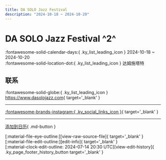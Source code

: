 ```yaml
---
title: DA SOLO Jazz Festival
description: "2024-10-18 ~ 2024-10-20"
---
```


# DA SOLO Jazz Festival ^2^

:fontawesome-solid-calendar-days:{ .ky_list_leading_icon } 2024-10-18 ~ 2024-10-20  
:fontawesome-solid-location-dot:{ .ky_list_leading_icon } 达姆施塔特  

## 联系

:fontawesome-solid-globe:{ .ky_list_leading_icon } <https://www.dasolojazz.com>{ target='_blank' }  

---

 [:fontawesome-brands-instagram:{ .ky_social_links_icon }](https://instagram.com/sunnysideswingstudio){ target='_blank' }

---

[添加到日历](https://swing.news/ics/zh-Hans/2024/de/da-solo-jazz-festival-2024.ics){ .md-button }

<div class="ky_page_footer" markdown>
<div class="ky_page_footer_trailing" markdown="span">
[:material-file-eye-outline:][view-raw-source-file]{ target='_blank' }
[:material-file-edit-outline:][edit-info]{ target='_blank' }
</div>
<div class="ky_page_footer_leading" markdown="span">
[:material-clock-edit-outline: 2024-07-14 20:30 UTC][view-edit-history]{ .ky_page_footer_history_button target='_blank' }
</div>
</div>

[view-raw-source-file]: https://github.com/swingdance/events/blob/main/2024/de/da-solo-jazz-festival-2024.json "查看原始源文件"
[edit-info]: https://github.com/swingdance/events/issues/new?assignees=&labels=update+event&projects=&template=03-update_entity.yml&title=%5B2024%2Fde%5D%20DA%20SOLO%20Jazz%20Festival&region=de&year=2024&id=da-solo-jazz-festival-2024&name=DA%20SOLO%20Jazz%20Festival&org_id= "编辑信息"

[view-edit-history]: https://github.com/swingdance/events/commits/main/2024/de/da-solo-jazz-festival-2024.json "查看编辑历史"
